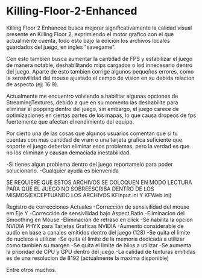 # Killing-Floor-2-Enhanced

Killing Floor 2 Enhanced busca mejorar significativamente la calidad visual presente en Killing Floor 2, exprimiendo el motor grafico con el que actualmente cuenta, todo esto bajo la edición los archivos locales guardados del juego, en ingles "savegame".

Con esto tambien busca aumentar la cantidad de FPS y estabilizar el juego de manera notable, deshabilitando mips cargados o lod innecesario dentro del juego.
Aparte de esto tambien corrige algunos pequeños errores, como la sensivilidad del mouse ajustado el campo de vision en su debida relacion de aspecto (ej: 16:9).

Actualmente me encuentro volviendo a habilitar algunas opciones de StreamingTextures, debido a que en su momento las deshabilite para eliminar el popping dentro del juego, sin embargo, el juego carece de optimizaciones en ciertas partes de los mapas, lo que causa dropeos de fps fuertemente que afectan el rendimiento del equipo.

Por cierto una de las cosas que algunos usuarios comentan que si tu cuentas con mas cantidad de vram o una tarjeta grafica suficiente que soporte el juego deberian eliminar esos problemas, pero la verdad es que no los eliminan y causan demaciada inestabilidad.

-Si tienes algun problema dentro del juego reportamelo para poder solucionarlo.
-Cualquier ayuda es bienvenida

SE REQUIERE QUE ESTOS ARCHIVOS SE COLOQUEN EN MODO LECTURA PARA QUE EL JUEGO NO SOBREESCRIBA DENTRO DE LOS MISMOS(EXCEPTUANDO LOS ARCHIVOS KFInput.ini Y KFWeb.ini)

Registro de correcciones Actuales
-Corrección de sensivilidad del mouse em Eje Y
-Corrección de sensivilidad bajo Aspect Ratio
-Eliminacion del Smoothing en Mouse
-Eliminación de retraso en click
-Se habilita la opcion NVIDIA PHYX para Tarjetas Graficas NVIDIA
-Aumento considerable de audio en base a canales emitidos dentro del juego (128)
-Se quita el limite de nucleos a utilizar
-Se quita el limite de la memoria dedicada a utilizar como tambien su margen
-Se quita el limite de hilos a utilizar
-Se aumenta la prioridad de CPU y GPU dentro del juego
-La calidad de texturas emitidas es de una resolucion de 8192 (actualmente la maxima disponible)

Entre otros muchos.
